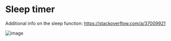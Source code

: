 # Sleep timer

Additional info on the sleep function:
https://stackoverflow.com/a/37009921


![image](https://github.com/K-Asgari/smaller-scripts/assets/100960169/31845cf8-3dae-4e63-b689-8b0fa7a326d2)

